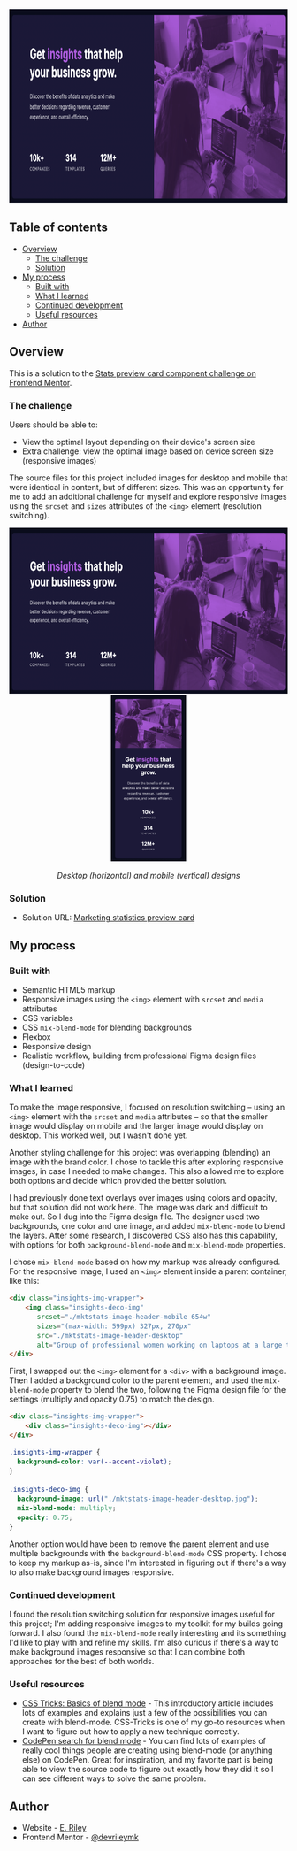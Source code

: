 <div align="center">
  <img
  src="Stats card - desktop.png"
  alt="Marketing card outlining how data statistics can help a business grow"
  height="350px">
</div>

## Table of contents

- [Overview](#overview)
  - [The challenge](#the-challenge)
  - [Solution](#links)
- [My process](#my-process)
  - [Built with](#built-with)
  - [What I learned](#what-i-learned)
  - [Continued development](#continued-development)
  - [Useful resources](#useful-resources)
- [Author](#author)

## Overview

This is a solution to the [Stats preview card component challenge on Frontend Mentor](https://www.frontendmentor.io/challenges/stats-preview-card-component-8JqbgoU62).

### The challenge

Users should be able to:

- View the optimal layout depending on their device's screen size
- Extra challenge: view the optimal image based on device screen size (responsive images)

The source files for this project included images for desktop and mobile that were identical in content, but of different sizes. This was an opportunity for me to add an additional challenge for myself and explore responsive images using the `srcset` and `sizes` attributes of the `<img>` element (resolution switching). 

<div align="center">
  <img 
    src="Stats card - desktop.png"
    alt="Marketing card outlining how data statistics can help a business grow, desktop version horizontal display with product description with statistics on the left and decorative image on the right"
    height="300px">
  <img 
    src="Stats card - mobile.png"
    alt="Marketing card outlining how data statistics can help a business grow, mobile version vertical display with decorative image on top and product description with statistics on the bottom"
    height="300px">
    <p><em>Desktop (horizontal) and mobile (vertical) designs</em></p>
</div> 


### Solution

- Solution URL: [Marketing statistics preview card](https://rileydevdzn.github.io/marketing-statistics-card/)

## My process

### Built with

- Semantic HTML5 markup
- Responsive images using the `<img>` element with `srcset` and `media` attributes
- CSS variables
- CSS `mix-blend-mode` for blending backgrounds
- Flexbox
- Responsive design
- Realistic workflow, building from professional Figma design files (design-to-code)

### What I learned

To make the image responsive, I focused on resolution switching – using an `<img>` element with the `srcset` and `media` attributes – so that the smaller image would display on mobile and the larger image would display on desktop. This worked well, but I wasn't done yet.

Another styling challenge for this project was overlapping (blending) an image with the brand color. I chose to tackle this after exploring responsive images, in case I needed to make changes. This also allowed me to explore both options and decide which provided the better solution.

I had previously done text overlays over images using colors and opacity, but that solution did not work here. The image was dark and difficult to make out. So I dug into the Figma design file. The designer used two backgrounds, one color and one image, and added `mix-blend-mode` to blend the layers. After some research, I discovered CSS also has this capability, with options for both `background-blend-mode` and `mix-blend-mode` properties.

I chose `mix-blend-mode` based on how my markup was already configured. For the responsive image, I used an `<img>` element inside a parent container, like this:

```html
<div class="insights-img-wrapper">
    <img class="insights-deco-img" 
       srcset="./mktstats-image-header-mobile 654w"
       sizes="(max-width: 599px) 327px, 270px"
       src="./mktstats-image-header-desktop"
       alt="Group of professional women working on laptops at a large table in an office space"/>
</div>
```

First, I swapped out the `<img>` element for a `<div>` with a background image. Then I added a background color to the parent element, and used the `mix-blend-mode` property to blend the two, following the Figma design file for the settings (multiply and opacity 0.75) to match the design. 

```html
<div class="insights-img-wrapper">
    <div class="insights-deco-img"></div>
</div>
```

```CSS
.insights-img-wrapper {
  background-color: var(--accent-violet);
}

.insights-deco-img {
  background-image: url("./mktstats-image-header-desktop.jpg");
  mix-blend-mode: multiply;
  opacity: 0.75;
}
```

Another option would have been to remove the parent element and use multiple backgrounds with the `background-blend-mode` CSS property. I chose to keep my markup as-is, since I'm interested in figuring out if there's a way to also make background images responsive. 

### Continued development

I found the resolution switching solution for responsive images useful for this project; I'm adding responsive images to my toolkit for my builds going forward. I also found the `mix-blend-mode` really interesting and its something I'd like to play with and refine my skills. I'm also curious if there's a way to make background images responsive so that I can combine both approaches for the best of both worlds.

### Useful resources

- [CSS Tricks: Basics of blend mode](https://css-tricks.com/basics-css-blend-modes/) - This introductory article includes lots of examples and explains just a few of the possibilities you can create with blend-mode. CSS-Tricks is one of my go-to resources when I want to figure out how to apply a new technique correctly. 
- [CodePen search for blend mode](https://codepen.io/search/pens?q=blend+mode) - You can find lots of examples of really cool things people are creating using blend-mode (or anything else) on CodePen. Great for inspiration, and my favorite part is being able to view the source code to figure out exactly how they did it so I can see different ways to solve the same problem.

## Author

- Website - [E. Riley](https://rileydevdzn.webflow.io)
- Frontend Mentor - [@devrileymk](https://www.frontendmentor.io/profile/devrileymk)